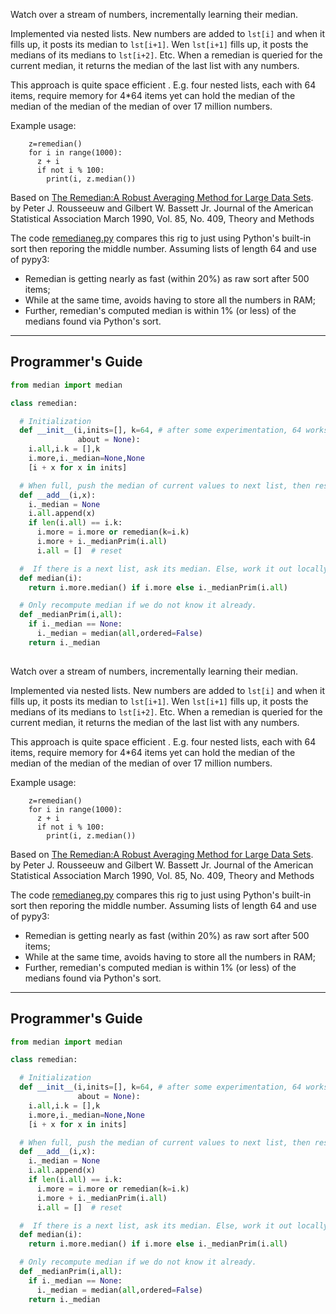 Watch over a stream of numbers, incrementally learning their median.

Implemented via nested lists. New numbers are added to `lst[i]` and
when it fills up, it posts its median to `lst[i+1]`. Wen `lst[i+1]`
fills up, it posts the medians of its medians to `lst[i+2]`. Etc.
When a remedian is queried for the current median, it returns the
median of the last list with any numbers.

This approach is quite space efficient . E.g. four nested lists,
each with 64 items, require memory for 4*64 items yet can hold the
median of the median of the median of the median of over 17 million
numbers.

Example usage:

        z=remedian()
        for i in range(1000):
          z + i
          if not i % 100:
            print(i, z.median())

Based on  [The Remedian:A Robust Averaging Method for Large Data
Sets](http://web.ipac.caltech.edu/staff/fmasci/home/astro_refs/Remedian.pdf).
by Peter J. Rousseeuw and Gilbert W. Bassett Jr.  Journal of the
American Statistical Association March 1990, Vol. 85, No. 409,
Theory and Methods

The code [remedianeg.py](remedianeg.py) compares this rig to just
using Python's built-in sort then reporing the middle number.
Assuming lists of length 64 and use of pypy3:

- Remedian is getting nearly as fast (within 20%) as raw sort after 500 items;
- While at the same time, avoids having to store all the numbers in RAM;
- Further, remedian's computed median is within 1% (or less) of the medians found via Python's sort.

_____
## Programmer's Guide
```python
from median import median

class remedian:

  # Initialization
  def __init__(i,inits=[], k=64, # after some experimentation, 64 works ok
               about = None):
    i.all,i.k = [],k
    i.more,i._median=None,None
    [i + x for x in inits]

  # When full, push the median of current values to next list, then reset.
  def __add__(i,x):
    i._median = None
    i.all.append(x)
    if len(i.all) == i.k:
      i.more = i.more or remedian(k=i.k)
      i.more + i._medianPrim(i.all)
      i.all = []  # reset

  #  If there is a next list, ask its median. Else, work it out locally.
  def median(i):
    return i.more.median() if i.more else i._medianPrim(i.all)

  # Only recompute median if we do not know it already.
  def _medianPrim(i,all):
    if i._median == None:
      i._median = median(all,ordered=False)
    return i._median
 
```

Watch over a stream of numbers, incrementally learning their median.

Implemented via nested lists. New numbers are added to `lst[i]` and
when it fills up, it posts its median to `lst[i+1]`. Wen `lst[i+1]`
fills up, it posts the medians of its medians to `lst[i+2]`. Etc.
When a remedian is queried for the current median, it returns the
median of the last list with any numbers.

This approach is quite space efficient . E.g. four nested lists,
each with 64 items, require memory for 4*64 items yet can hold the
median of the median of the median of the median of over 17 million
numbers.

Example usage:

        z=remedian()
        for i in range(1000):
          z + i
          if not i % 100:
            print(i, z.median())

Based on  [The Remedian:A Robust Averaging Method for Large Data
Sets](http://web.ipac.caltech.edu/staff/fmasci/home/astro_refs/Remedian.pdf).
by Peter J. Rousseeuw and Gilbert W. Bassett Jr.  Journal of the
American Statistical Association March 1990, Vol. 85, No. 409,
Theory and Methods

The code [remedianeg.py](remedianeg.py) compares this rig to just
using Python's built-in sort then reporing the middle number.
Assuming lists of length 64 and use of pypy3:

- Remedian is getting nearly as fast (within 20%) as raw sort after 500 items;
- While at the same time, avoids having to store all the numbers in RAM;
- Further, remedian's computed median is within 1% (or less) of the medians found via Python's sort.

_____

## Programmer's Guide

```python
from median import median

class remedian:

  # Initialization
  def __init__(i,inits=[], k=64, # after some experimentation, 64 works ok
               about = None):
    i.all,i.k = [],k
    i.more,i._median=None,None
    [i + x for x in inits]

  # When full, push the median of current values to next list, then reset.
  def __add__(i,x):
    i._median = None
    i.all.append(x)
    if len(i.all) == i.k:
      i.more = i.more or remedian(k=i.k)
      i.more + i._medianPrim(i.all)
      i.all = []  # reset

  #  If there is a next list, ask its median. Else, work it out locally.
  def median(i):
    return i.more.median() if i.more else i._medianPrim(i.all)

  # Only recompute median if we do not know it already.
  def _medianPrim(i,all):
    if i._median == None:
      i._median = median(all,ordered=False)
    return i._median
 
```


